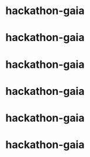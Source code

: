 # hackathon-gaia
# hackathon-gaia
# hackathon-gaia
# hackathon-gaia
# hackathon-gaia
# hackathon-gaia
